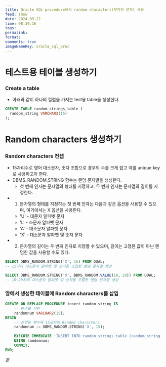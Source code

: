 ```yaml
---
title: Oracle SQL procedure에서 random characters(무작위 문자) 사용
feed: show
date: 2024-03-22
time: 08:30:16
tags: 
permalink: 
format: 
comments: true
imageNameKey: oracle_sql_proc
---
```

# 테스트용 테이블 생성하기 
### Create a table
- 아래와 같이 하나의 컬럼을 가지는 test용 table을 생성한다.
``` sql
CREATE TABLE random_strings_table (
  random_string VARCHAR2(15)
);
```

# Random characters 생성하기
### Random characters 컨셉
- 15자리수로 영어 대소문자, 숫자 조합으로 경우의 수를 크게 잡고 이를 unique key로 사용하고자 한다.
- DBMS_RANDOM.STRING 함수는 랜덤 문자열을 생성한다. 
	- 첫 번째 인자는 문자열의 형태를 지정하고, 두 번째 인자는 문자열의 길이를 지정한다.
- 1) 문자열의 형태를 지정하는 첫 번째 인자는 다음과 같은 옵션을 사용할 수 있으며, 여기에서는 X 옵션을 사용한다.
	- 'U' - 대문자 알파벳 문자
	- 'L' - 소문자 알파벳 문자
	- 'A' - 대소문자 알파벳 문자
	- 'X' - 대소문자 알파벳 및 숫자 문자
- 2) 문자열의 길이는 두 번째 인자로 지정할 수 있으며, 길이는 고정된 값이 아닌 랜덤한 값을 사용할 수도 있다.
``` sql
SELECT DBMS_RANDOM.STRING('X', 15) FROM DUAL; 
-- 15자리 대소문자 알파벳 및 숫자를 조합한 랜덤 문자열 생성 

SELECT DBMS_RANDOM.STRING('X', DBMS_RANDOM.VALUE(10, 20)) FROM DUAL; 
-- 10~20자리 대소문자 알파벳 및 숫자를 조합한 랜덤 문자열 생성 
```

### 앞에서 생성한 테이블에 Random characters를 삽입
``` sql
CREATE OR REPLACE PROCEDURE insert_random_string IS
	-- 변수를 선언
	randomnum VARCHAR2(15); 
BEGIN     
	-- 선언된 변수에 15글자의 Random characters
	randomnum := DBMS_RANDOM.STRING('X', 15);      
	
	EXECUTE IMMEDIATE 'INSERT INTO random_strings_table (random_string) VALUES (:1)'   
	USING randomnum;
	COMMIT; 
END;
```


_끝_